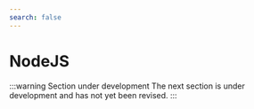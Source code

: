 ```yaml
---
search: false
---
```


# NodeJS

:::warning Section under development
The next section is under development and has not yet been revised.
:::